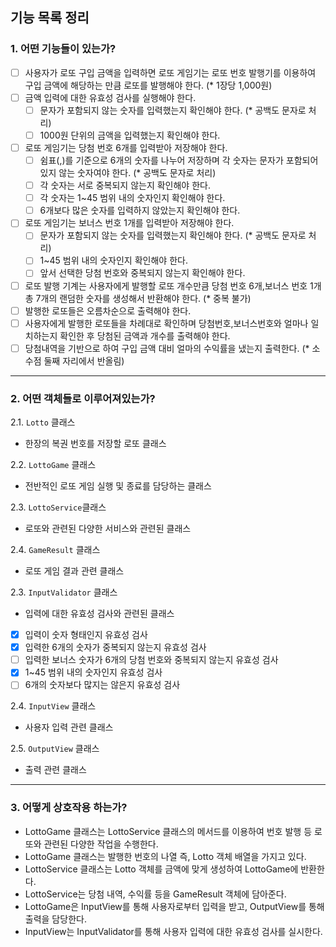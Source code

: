 ## 기능 목록 정리
### 1. 어떤 기능들이 있는가?
- [ ] 사용자가 로또 구입 금액을 입력하면 로또 게임기는 로또 번호 발행기를 이용하여 구입 금액에 해당하는 만큼 로또를 발행해야 한다. (* 1장당 1,000원)
- [ ] 금액 입력에 대한 유효성 검사를 실행해야 한다.
  - [ ] 문자가 포함되지 않는 숫자를 입력했는지 확인해야 한다. (* 공백도 문자로 처리)
  - [ ] 1000원 단위의 금액을 입력했는지 확인해야 한다.
- [ ] 로또 게임기는 당첨 번호 6개를 입력받아 저장해야 한다.
  - [ ] 쉼표(,)를 기준으로 6개의 숫자를 나누어 저장하며 각 숫자는 문자가 포함되어 있지 않는 숫자여야 한다. (* 공백도 문자로 처리)
  - [ ] 각 숫자는 서로 중복되지 않는지 확인해야 한다.
  - [ ] 각 숫자는 1~45 범위 내의 숫자인지 확인해야 한다.
  - [ ] 6개보다 많은 숫자를 입력하지 않았는지 확인해야 한다.
- [ ] 로또 게임기는 보너스 번호 1개를 입력받아 저장해야 한다.
  - [ ] 문자가 포함되지 않는 숫자를 입력했는지 확인해야 한다. (* 공백도 문자로 처리)
  - [ ] 1~45 범위 내의 숫자인지 확인해야 한다.
  - [ ] 앞서 선택한 당첨 번호와 중복되지 않는지 확인해야 한다.
- [ ] 로또 발행 기계는 사용자에게 발행할 로또 개수만큼 당첨 번호 6개,보너스 번호 1개 총 7개의 랜덤한 숫자를 생성해서 반환해야 한다. (* 중복 불가)
- [ ] 발행한 로또들은 오름차순으로 출력해야 한다.
- [ ] 사용자에게 발행한 로또들을 차례대로 확인하며 당첨번호,보너스번호와 얼마나 일치하는지 확인한 후 당첨된 금액과 개수를 출력해야 한다.
- [ ] 당첨내역을 기반으로 하여 구입 금액 대비 얼마의 수익률을 냈는지 출력한다. (* 소수점 둘째 자리에서 반올림)
---

### 2. 어떤 객체들로 이루어져있는가?
2.1. `Lotto` 클래스
  - 한장의 복권 번호를 저장할 로또 클래스

2.2. `LottoGame` 클래스
  - 전반적인 로또 게임 실행 및 종료를 담당하는 클래스

2.3. `LottoService`클래스
  - 로또와 관련된 다양한 서비스와 관련된 클래스

2.4. `GameResult` 클래스
  - 로또 게임 결과 관련 클래스

2.3. `InputValidator` 클래스
  - 입력에 대한 유효성 검사와 관련된 클래스
  - [x] 입력이 숫자 형태인지 유효성 검사
  - [x] 입력한 6개의 숫자가 중복되지 않는지 유효성 검사
  - [ ] 입력한 보너스 숫자가 6개의 당첨 번호와 중복되지 않는지 유효성 검사
  - [x] 1~45 범위 내의 숫자인지 유효성 검사
  - [ ] 6개의 숫자보다 많지는 않은지 유효성 검사

2.4. `InputView` 클래스
  - 사용자 입력 관련 클래스

2.5. `OutputView` 클래스
  - 출력 관련 클래스

---
### 3. 어떻게 상호작용 하는가?
  - LottoGame 클래스는 LottoService 클래스의 메서드를 이용하여 번호 발행 등 로또와 관련된 다양한 작업을 수행한다.
  - LottoGame 클래스는 발행한 번호의 나열 즉, Lotto 객체 배열을 가지고 있다.
  - LottoService 클래스는 Lotto 객체를 금액에 맞게 생성하여 LottoGame에 반환한다.
  - LottoService는 당첨 내역, 수익률 등을 GameResult 객체에 담아준다.
  - LottoGame은 InputView를 통해 사용자로부터 입력을 받고, OutputView를 통해 출력을 담당한다.
  - InputView는 InputValidator를 통해 사용자 입력에 대한 유효성 검사를 실시한다.